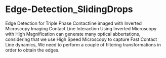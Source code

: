 # Edge-Detection_SlidingDrops
Edge Detection for Triple Phase Contactline imaged with Inverted Microscopy
Imaging Contact Line Interaction Using Inverted Microscopy with High Magnification can generate many optical abbertations, considering that we use High Speed Microscopy to capture Fast Contact Line dynamics, We need to perform a couple of filtering transformations in order to obtain the edges.
